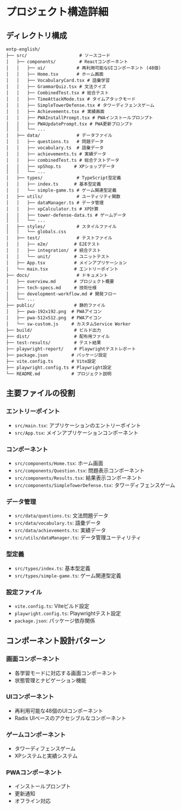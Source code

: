 # プロジェクト構造詳細

## ディレクトリ構成
```
entp-english/
├── src/                    # ソースコード
│   ├── components/         # Reactコンポーネント
│   │   ├── ui/            # 再利用可能なUIコンポーネント (48個)
│   │   ├── Home.tsx       # ホーム画面
│   │   ├── VocabularyCard.tsx # 語彙学習
│   │   ├── GrammarQuiz.tsx # 文法クイズ
│   │   ├── CombinedTest.tsx # 総合テスト
│   │   ├── TimeAttackMode.tsx # タイムアタックモード
│   │   ├── SimpleTowerDefense.tsx # タワーディフェンスゲーム
│   │   ├── Achievements.tsx # 実績画面
│   │   ├── PWAInstallPrompt.tsx # PWAインストールプロンプト
│   │   ├── PWAUpdatePrompt.tsx # PWA更新プロンプト
│   │   └── ...
│   ├── data/              # データファイル
│   │   ├── questions.ts   # 問題データ
│   │   ├── vocabulary.ts  # 語彙データ
│   │   ├── achievements.ts # 実績データ
│   │   ├── combinedTest.ts # 総合テストデータ
│   │   ├── xpShop.ts     # XPショップデータ
│   │   └── ...
│   ├── types/             # TypeScript型定義
│   │   ├── index.ts      # 基本型定義
│   │   └── simple-game.ts # ゲーム関連型定義
│   ├── utils/             # ユーティリティ関数
│   │   ├── dataManager.ts # データ管理
│   │   ├── xpCalculator.ts # XP計算
│   │   ├── tower-defense-data.ts # ゲームデータ
│   │   └── ...
│   ├── styles/            # スタイルファイル
│   │   └── globals.css
│   ├── test/              # テストファイル
│   │   ├── e2e/          # E2Eテスト
│   │   ├── integration/  # 統合テスト
│   │   └── unit/         # ユニットテスト
│   ├── App.tsx           # メインアプリケーション
│   └── main.tsx          # エントリーポイント
├── docs/                  # ドキュメント
│   ├── overview.md       # プロジェクト概要
│   ├── tech-specs.md     # 技術仕様
│   ├── development-workflow.md # 開発フロー
│   └── ...
├── public/               # 静的ファイル
│   ├── pwa-192x192.png  # PWAアイコン
│   ├── pwa-512x512.png  # PWAアイコン
│   └── sw-custom.js     # カスタムService Worker
├── build/                # ビルド出力
├── dist/                 # 配布用ファイル
├── test-results/         # テスト結果
├── playwright-report/    # Playwrightテストレポート
├── package.json         # パッケージ設定
├── vite.config.ts       # Vite設定
├── playwright.config.ts # Playwright設定
└── README.md            # プロジェクト説明
```

## 主要ファイルの役割

### エントリーポイント
- `src/main.tsx`: アプリケーションのエントリーポイント
- `src/App.tsx`: メインアプリケーションコンポーネント

### コンポーネント
- `src/components/Home.tsx`: ホーム画面
- `src/components/Question.tsx`: 問題表示コンポーネント
- `src/components/Results.tsx`: 結果表示コンポーネント
- `src/components/SimpleTowerDefense.tsx`: タワーディフェンスゲーム

### データ管理
- `src/data/questions.ts`: 文法問題データ
- `src/data/vocabulary.ts`: 語彙データ
- `src/data/achievements.ts`: 実績データ
- `src/utils/dataManager.ts`: データ管理ユーティリティ

### 型定義
- `src/types/index.ts`: 基本型定義
- `src/types/simple-game.ts`: ゲーム関連型定義

### 設定ファイル
- `vite.config.ts`: Viteビルド設定
- `playwright.config.ts`: Playwrightテスト設定
- `package.json`: パッケージ依存関係

## コンポーネント設計パターン

### 画面コンポーネント
- 各学習モードに対応する画面コンポーネント
- 状態管理とナビゲーション機能

### UIコンポーネント
- 再利用可能な48個のUIコンポーネント
- Radix UIベースのアクセシブルなコンポーネント

### ゲームコンポーネント
- タワーディフェンスゲーム
- XPシステムと実績システム

### PWAコンポーネント
- インストールプロンプト
- 更新通知
- オフライン対応